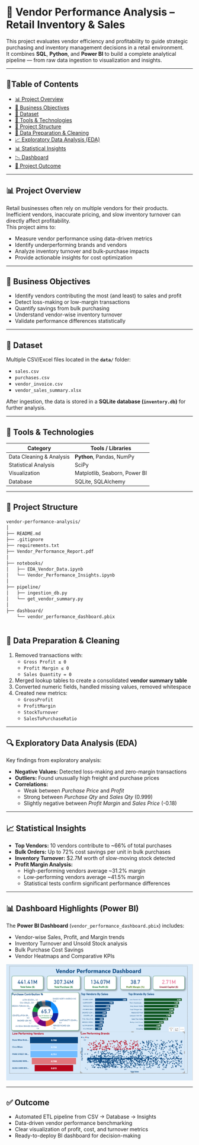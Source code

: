 # 🧾 Vendor Performance Analysis – Retail Inventory & Sales

This project evaluates vendor efficiency and profitability to guide strategic purchasing and inventory management decisions in a retail environment.  
It combines **SQL**, **Python**, and **Power BI** to build a complete analytical pipeline — from raw data ingestion to visualization and insights.

---

## 📌Table of Contents
- <a href="#-project-overview">📊 Project Overview</a>
- <a href="#-business-objectives">🎯 Business Objectives</a>
- <a href="#-dataset">📁 Dataset</a>
- <a href="#-tools--technologies">🧰 Tools & Technologies</a>
- <a href="#-project-structure">📂 Project Structure</a>
- <a href="#-data-preparation--cleaning">🧹 Data Preparation & Cleaning</a>
- <a href="#-exploratory-data-analysis-eda">📈 Exploratory Data Analysis (EDA)</a>
- <a href="#-statistical-insights">📊 Statistical Insights</a>
- <a href="#-dashboard-highlights-power-bi">📉 Dashboard</a>
- <a href="#-project-outcome">🏁 Project Outcome</a>



---

## 📊 Project Overview

Retail businesses often rely on multiple vendors for their products. Inefficient vendors, inaccurate pricing, and slow inventory turnover can directly affect profitability.  
This project aims to:
- Measure vendor performance using data-driven metrics  
- Identify underperforming brands and vendors  
- Analyze inventory turnover and bulk-purchase impacts  
- Provide actionable insights for cost optimization  

---

## 🎯 Business Objectives

- Identify vendors contributing the most (and least) to sales and profit  
- Detect loss-making or low-margin transactions  
- Quantify savings from bulk purchasing  
- Understand vendor-wise inventory turnover  
- Validate performance differences statistically  

---

## 📁 Dataset

Multiple CSV/Excel files located in the **`data/`** folder:  
- `sales.csv`  
- `purchases.csv`  
- `vendor_invoice.csv`  
- `vendor_sales_summary.xlsx`  

After ingestion, the data is stored in a **SQLite database (`inventory.db`)** for further analysis.

---


## 🧰 Tools & Technologies

| Category | Tools / Libraries |
|-----------|-------------------|
| Data Cleaning & Analysis | **Python**, Pandas, NumPy |
| Statistical Analysis | SciPy |
| Visualization | Matplotlib, Seaborn, Power BI |
| Database | SQLite, SQLAlchemy |

---

## 📂 Project Structure

```
vendor-performance-analysis/
│
├── README.md
├── .gitignore
├── requirements.txt
├── Vendor_Performance_Report.pdf
│
├── notebooks/
│   ├── EDA_Vendor_Data.ipynb
│   └── Vendor_Performance_Insights.ipynb
│
├── pipeline/
│   ├── ingestion_db.py
│   └── get_vendor_summary.py
│
├── dashboard/
    └── vendor_performance_dashboard.pbix


```

## 🧹 Data Preparation & Cleaning

1. Removed transactions with:
   - `Gross Profit ≤ 0`
   - `Profit Margin ≤ 0`
   - `Sales Quantity = 0`
2. Merged lookup tables to create a consolidated **vendor summary table**
3. Converted numeric fields, handled missing values, removed whitespace  
4. Created new metrics:
   - `GrossProfit`
   - `ProfitMargin`
   - `StockTurnover`
   - `SalesToPurchaseRatio`

---

## 🔍 Exploratory Data Analysis (EDA)

Key findings from exploratory analysis:
- **Negative Values:** Detected loss-making and zero-margin transactions  
- **Outliers:** Found unusually high freight and purchase prices  
- **Correlations:**
  - Weak between *Purchase Price* and *Profit*  
  - Strong between *Purchase Qty* and *Sales Qty* (0.999)  
  - Slightly negative between *Profit Margin* and *Sales Price* (-0.18)

---

## 📈 Statistical Insights

- **Top Vendors:** 10 vendors contribute to ~66% of total purchases  
- **Bulk Orders:** Up to 72% cost savings per unit in bulk purchases  
- **Inventory Turnover:** \$2.7M worth of slow-moving stock detected  
- **Profit Margin Analysis:**
  - High-performing vendors average ~31.2% margin  
  - Low-performing vendors average ~41.5% margin  
  - Statistical tests confirm significant performance differences  

---

## 📊 Dashboard Highlights (Power BI)

The **Power BI Dashboard** (`vendor_performance_dashboard.pbix`) includes:
- Vendor-wise Sales, Profit, and Margin trends  
- Inventory Turnover and Unsold Stock analysis  
- Bulk Purchase Cost Savings  
- Vendor Heatmaps and Comparative KPIs  

![Vendor Performance Dashboard](Screenshot/Dashboard.png)

---

## ✅ Outcome

- Automated ETL pipeline from CSV → Database → Insights  
- Data-driven vendor performance benchmarking  
- Clear visualization of profit, cost, and turnover metrics  
- Ready-to-deploy BI dashboard for decision-making  